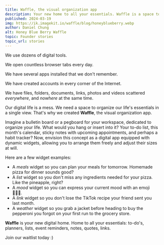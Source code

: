 ```yaml
---
title: Waffle, the visual organization app
description: Your new home to all your essentials. Waffle is a space to organize your life in a single view.
published: 2024-03-19
img: https://ik.imagekit.io/waffle/blog/honeyblueberry.webp
author: Daniel Chung
alt: Honey Blue Berry Waffle
topic: Founder stories
topic_url: stories
---
```


We use dozens of digital tools.

We open countless browser tabs every day.

We have several apps installed that we don't remember.

We have created accounts in every corner of the Internet.

We have files, folders, documents, links, photos and videos scattered _everywhere_, and _nowhere_ at the same time.

Our digital life is a mess. We need a space to organize our life's essentials in a single view. That's why we created **Waffle**, the visual organization app.

Imagine a bulletin board or a pegboard for your workspace, dedicated to organize your life. What would you hang or insert into it? Your to-do list, this month's calendar, sticky notes with upcoming appointments, and perhaps a habit tracker? Now, envision this concept as a digital app equipped with dynamic widgets, allowing you to arrange them freely and adjust their sizes at will.

Here are a few widget examples:

-   A _meals_ widget so you can plan your meals for tomorrow. Homemade pizza for dinner sounds good?
-   A _list_ widget so you don't miss any ingredients needed for your pizza. Like the pineapple, right?
-   A _mood_ widget so you can express your current mood with an emoji 👨🏻‍🍳.
-   A _link_ widget so you don't lose the TikTok recipe your friend sent you last month.
-   A _weather_ widget so you grab a jacket before heading to buy the pepperoni you forgot on your first run to the grocery store.

**Waffle** is your new digital home. Home to all your essentials: to-do's, planners, lists, event reminders, notes, quotes, links.

Join our waitlist today :)
